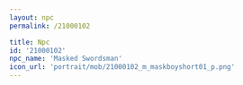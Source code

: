 ```yaml
---
layout: npc
permalink: /21000102

title: Npc
id: '21000102'
npc_name: 'Masked Swordsman'
icon_url: 'portrait/mob/21000102_m_maskboyshort01_p.png'
---
```

